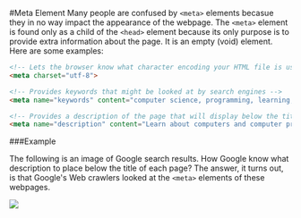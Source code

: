 #Meta Element
Many people are confused by `<meta>` elements becasue they in no way impact the appearance of the webpage. The `<meta>` element is found only as a child of the `<head>` element because its only purpose is to provide extra information about the page. It is an empty (void) element. Here are some examples:
```html
<!-- Lets the browser know what character encoding your HTML file is using. This will probably always be UTF-8... -->
<meta charset="utf-8"> 

<!-- Provides keywords that might be looked at by search engines -->
<meta name="keywords" content="computer science, programming, learning, html">

<!-- Provides a description of the page that will display below the title in a search result. -->
<meta name="description" content="Learn about computers and computer programming for free!">
```

###Example

The following is an image of Google search results. How Google know what description to place below the title of each page? The answer, it turns out, is that Google's Web crawlers looked at the `<meta>` elements of these webpages.

![](http://christensenacademy.org/modules/html-basics/textpages/meta-example.png)
